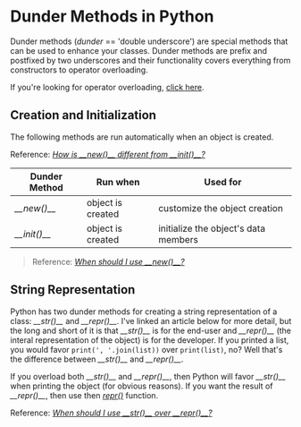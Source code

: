 # Dunder Methods in Python
Dunder methods (_dunder_ == 'double underscore') are special methods that can be used to enhance your classes. Dunder methods are prefix and postfixed by two underscores
and their functionality covers everything from constructors to operator overloading.

If you're looking for operator overloading, [click here](https://github.com/EthanC2/Notes-and-Writeups/blob/main/Python/Object-oriented%20Programming/Operator%20Overloading.md).

## Creation and Initialization
The following methods are run automatically when an object is created.

Reference: [_How is \_\_new()\_\_ different from \_\_init()\_\_?_](https://dev.to/pila/constructors-in-python-init-vs-new-2f9j)

| Dunder Method | Run when | Used for | 
| ------------- | -------- | -------- |
| _\_\_new()\_\__ | object is created | customize the object creation |
| _\_\_init()\_\__ | object is created | initialize the object's data members |
> Reference: [_When should I use \_\_new()\_\_?_](https://howto.lintel.in/python-__new__-magic-method-explained/)

## String Representation
Python has two dunder methods for creating a string representation of a class: _\_\_str()\_\__ and _\_\_repr()\_\__. I've linked an article below for more detail,
but the long and short of it is that _\_\_str()\_\__ is for the end-user and _\_\_repr()\_\__ (the interal representation of the object) is for the developer. If you 
printed a list, you would favor `print(', '.join(list))` over `print(list)`, no? Well that's the difference between _\_\_str()\_\__ and _\_\_repr()\_\__.

If you overload both _\_\_str()\_\__ and _\_\_repr()\_\__, then Python will favor _\_\_str()\_\__ when printing the object (for obvious reasons). If you want the result
of _\_\_repr()\_\__, then use then [_repr()_](https://www.programiz.com/python-programming/methods/built-in/repr) function.

Reference: [_When should I use \_\_str()\_\_ over \_\_repr()\_\_?_](https://stackoverflow.com/questions/1436703/what-is-the-difference-between-str-and-repr)
